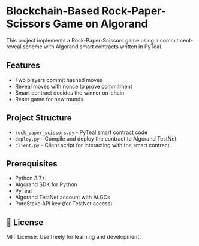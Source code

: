 # Blockchain-Based Rock-Paper-Scissors Game on Algorand

This project implements a Rock-Paper-Scissors game using a commitment-reveal scheme with Algorand smart contracts written in PyTeal.

## Features

- Two players commit hashed moves
- Reveal moves with nonce to prove commitment
- Smart contract decides the winner on-chain
- Reset game for new rounds

## Project Structure

- `rock_paper_scissors.py` - PyTeal smart contract code  
- `deploy.py` - Compile and deploy the contract to Algorand TestNet  
- `client.py` - Client script for interacting with the smart contract  

## Prerequisites

- Python 3.7+  
- Algorand SDK for Python  
- PyTeal  
- Algorand TestNet account with ALGOs  
- PureStake API key (for TestNet access)

## 📄 License

MIT License. Use freely for learning and development.
